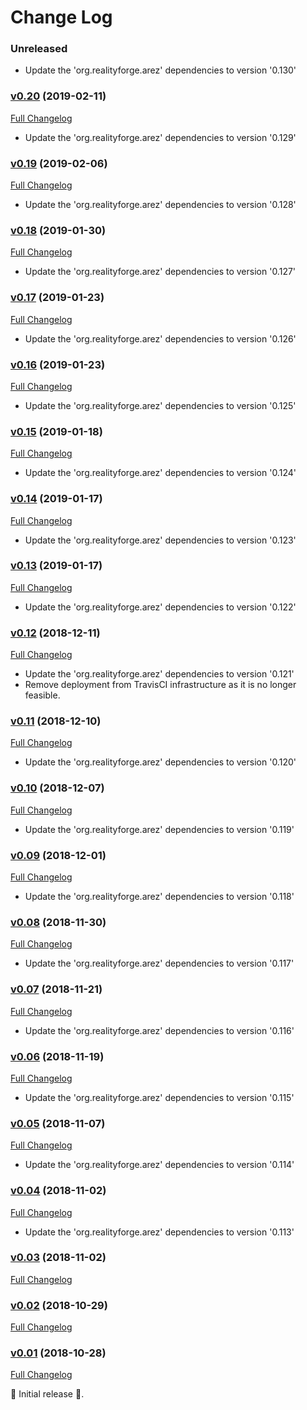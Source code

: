 # Change Log

### Unreleased

* Update the 'org.realityforge.arez' dependencies to version '0.130'

### [v0.20](https://github.com/arez/arez-mediaquery/tree/v0.20) (2019-02-11)
[Full Changelog](https://github.com/arez/arez-mediaquery/compare/v0.19...v0.20)

* Update the 'org.realityforge.arez' dependencies to version '0.129'

### [v0.19](https://github.com/arez/arez-mediaquery/tree/v0.19) (2019-02-06)
[Full Changelog](https://github.com/arez/arez-mediaquery/compare/v0.18...v0.19)

* Update the 'org.realityforge.arez' dependencies to version '0.128'

### [v0.18](https://github.com/arez/arez-mediaquery/tree/v0.18) (2019-01-30)
[Full Changelog](https://github.com/arez/arez-mediaquery/compare/v0.17...v0.18)

* Update the 'org.realityforge.arez' dependencies to version '0.127'

### [v0.17](https://github.com/arez/arez-mediaquery/tree/v0.17) (2019-01-23)
[Full Changelog](https://github.com/arez/arez-mediaquery/compare/v0.16...v0.17)

* Update the 'org.realityforge.arez' dependencies to version '0.126'

### [v0.16](https://github.com/arez/arez-mediaquery/tree/v0.16) (2019-01-23)
[Full Changelog](https://github.com/arez/arez-mediaquery/compare/v0.15...v0.16)

* Update the 'org.realityforge.arez' dependencies to version '0.125'

### [v0.15](https://github.com/arez/arez-mediaquery/tree/v0.15) (2019-01-18)
[Full Changelog](https://github.com/arez/arez-mediaquery/compare/v0.14...v0.15)

* Update the 'org.realityforge.arez' dependencies to version '0.124'

### [v0.14](https://github.com/arez/arez-mediaquery/tree/v0.14) (2019-01-17)
[Full Changelog](https://github.com/arez/arez-mediaquery/compare/v0.13...v0.14)

* Update the 'org.realityforge.arez' dependencies to version '0.123'

### [v0.13](https://github.com/arez/arez-mediaquery/tree/v0.13) (2019-01-17)
[Full Changelog](https://github.com/arez/arez-mediaquery/compare/v0.12...v0.13)

* Update the 'org.realityforge.arez' dependencies to version '0.122'

### [v0.12](https://github.com/arez/arez-mediaquery/tree/v0.12) (2018-12-11)
[Full Changelog](https://github.com/arez/arez-mediaquery/compare/v0.11...v0.12)

* Update the 'org.realityforge.arez' dependencies to version '0.121'
* Remove deployment from TravisCI infrastructure as it is no longer feasible.

### [v0.11](https://github.com/arez/arez-mediaquery/tree/v0.11) (2018-12-10)
[Full Changelog](https://github.com/arez/arez-mediaquery/compare/v0.10...v0.11)

* Update the 'org.realityforge.arez' dependencies to version '0.120'

### [v0.10](https://github.com/arez/arez-mediaquery/tree/v0.10) (2018-12-07)
[Full Changelog](https://github.com/arez/arez-mediaquery/compare/v0.09...v0.10)

* Update the 'org.realityforge.arez' dependencies to version '0.119'

### [v0.09](https://github.com/arez/arez-mediaquery/tree/v0.09) (2018-12-01)
[Full Changelog](https://github.com/arez/arez-mediaquery/compare/v0.08...v0.09)

* Update the 'org.realityforge.arez' dependencies to version '0.118'

### [v0.08](https://github.com/arez/arez-mediaquery/tree/v0.08) (2018-11-30)
[Full Changelog](https://github.com/arez/arez-mediaquery/compare/v0.07...v0.08)

* Update the 'org.realityforge.arez' dependencies to version '0.117'

### [v0.07](https://github.com/arez/arez-mediaquery/tree/v0.07) (2018-11-21)
[Full Changelog](https://github.com/arez/arez-mediaquery/compare/v0.06...v0.07)

* Update the 'org.realityforge.arez' dependencies to version '0.116'

### [v0.06](https://github.com/arez/arez-mediaquery/tree/v0.06) (2018-11-19)
[Full Changelog](https://github.com/arez/arez-mediaquery/compare/v0.05...v0.06)

* Update the 'org.realityforge.arez' dependencies to version '0.115'

### [v0.05](https://github.com/arez/arez-mediaquery/tree/v0.05) (2018-11-07)
[Full Changelog](https://github.com/arez/arez-mediaquery/compare/v0.04...v0.05)

* Update the 'org.realityforge.arez' dependencies to version '0.114'

### [v0.04](https://github.com/arez/arez-mediaquery/tree/v0.04) (2018-11-02)
[Full Changelog](https://github.com/arez/arez-mediaquery/compare/v0.03...v0.04)

* Update the 'org.realityforge.arez' dependencies to version '0.113'

### [v0.03](https://github.com/arez/arez-mediaquery/tree/v0.03) (2018-11-02)
[Full Changelog](https://github.com/arez/arez-mediaquery/compare/v0.02...v0.03)

### [v0.02](https://github.com/arez/arez-mediaquery/tree/v0.02) (2018-10-29)
[Full Changelog](https://github.com/arez/arez-mediaquery/compare/v0.01...v0.02)

### [v0.01](https://github.com/arez/arez-mediaquery/tree/v0.01) (2018-10-28)
[Full Changelog](https://github.com/arez/arez-mediaquery/compare/6c66134c54b5f0db90bee962c6ef7a5f12e5a808...v0.01)

 ‎🎉	Initial release ‎🎉.
